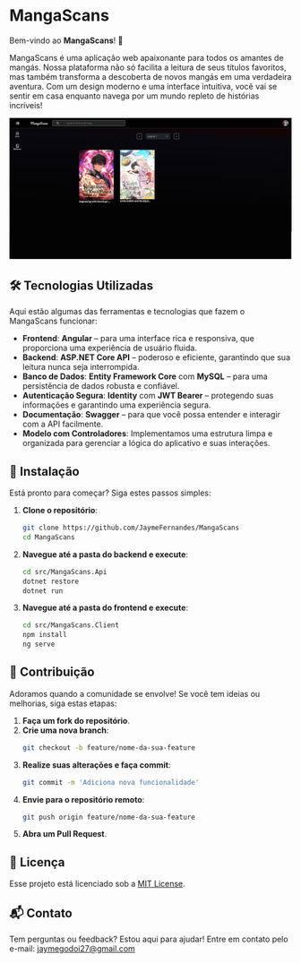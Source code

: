 
# MangaScans

Bem-vindo ao **MangaScans**! 🌟

MangaScans é uma aplicação web apaixonante para todos os amantes de mangás. Nossa plataforma não só facilita a leitura de seus títulos favoritos, mas também transforma a descoberta de novos mangás em uma verdadeira aventura. Com um design moderno e uma interface intuitiva, você vai se sentir em casa enquanto navega por um mundo repleto de histórias incríveis!

<img src="./Public/image.png">

## 🛠️ Tecnologias Utilizadas

Aqui estão algumas das ferramentas e tecnologias que fazem o MangaScans funcionar:

- **Frontend**: **Angular** – para uma interface rica e responsiva, que proporciona uma experiência de usuário fluida.
- **Backend**: **ASP.NET Core API** – poderoso e eficiente, garantindo que sua leitura nunca seja interrompida.
- **Banco de Dados**: **Entity Framework Core** com **MySQL** – para uma persistência de dados robusta e confiável.
- **Autenticação Segura**: **Identity** com **JWT Bearer** – protegendo suas informações e garantindo uma experiência segura.
- **Documentação**: **Swagger** – para que você possa entender e interagir com a API facilmente.
- **Modelo com Controladores**: Implementamos uma estrutura limpa e organizada para gerenciar a lógica do aplicativo e suas interações.

## 🚀 Instalação

Está pronto para começar? Siga estes passos simples:

1. **Clone o repositório**:
   ```bash
   git clone https://github.com/JaymeFernandes/MangaScans
   cd MangaScans
   ```

2. **Navegue até a pasta do backend e execute**:
   ```bash
   cd src/MangaScans.Api
   dotnet restore
   dotnet run
   ```

3. **Navegue até a pasta do frontend e execute**:
   ```bash
   cd src/MangaScans.Client
   npm install
   ng serve
   ```

## 🤝 Contribuição

Adoramos quando a comunidade se envolve! Se você tem ideias ou melhorias, siga estas etapas:

1. **Faça um fork do repositório**.
2. **Crie uma nova branch**:
   ```bash
   git checkout -b feature/nome-da-sua-feature
   ```
3. **Realize suas alterações e faça commit**:
   ```bash
   git commit -m 'Adiciona nova funcionalidade'
   ```
4. **Envie para o repositório remoto**:
   ```bash
   git push origin feature/nome-da-sua-feature
   ```
5. **Abra um Pull Request**.

## 📜 Licença

Esse projeto está licenciado sob a [MIT License](LICENSE).

## 📬 Contato

Tem perguntas ou feedback? Estou aqui para ajudar! Entre em contato pelo e-mail: jaymegodoi27@gmail.com

